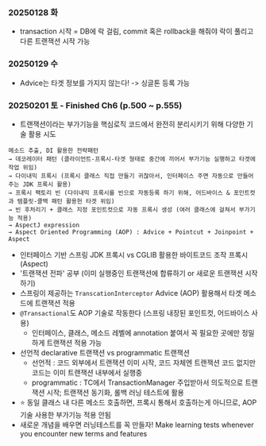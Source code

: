 ### 20250128 화

- transaction 시작 = DB에 락 걸림, commit 혹은 rollback을 해줘야 락이 풀리고 다른 트랜잭션 시작 가능

### 20250129 수

- Advice는 타겟 정보를 가지지 않는다! -> 싱글톤 등록 가능

### 20250201 토 - Finished Ch6 (p.500 ~ p.555)

- 트랜잭션이라는 부가기능을 핵심로직 코드에서 완전히 분리시키기 위해 다양한 기술 활용 시도

```
메소드 추출, DI 활용한 전략패턴 
→ 데코레이터 패턴 (클라이언트-프록시-타겟 형태로 중간에 끼어서 부가기능 실행하고 타겟에 작업 위임) 
→ 다이내믹 프록시 (프록시 클래스 직접 만들기 귀찮아서, 인터페이스 주면 자동으로 만들어주는 JDK 프록시 활용)
→ 프록시 팩토리 빈 (다이내믹 프록시를 빈으로 자동등록 하기 위해, 어드바이스 & 포인트컷과 템플릿-콜백 패턴 활용헌 타겟 위임)
→ 빈 후처리기 + 클래스 지정 포인트컷으로 자동 프록시 생성 (여러 클래스에 걸쳐서 부가기능 적용)
→ AspectJ expression
→ Aspect Oriented Programming (AOP) : Advice + Pointcut + Joinpoint + Aspect
```

- 인터페이스 기반 스프링 JDK 프록시 vs CGLIB 활용한 바이트코드 조작 프록시 (Aspect)
- '트랜잭션 전파' 공부 (이미 실행중인 트랜잭션에 합류하기 or 새로운 트랜잭션 시작하기)
- 스프링이 제공하는 `TranscationInterceptor` Advice (AOP) 활용해서 타겟 메소드에 트랜잭션 적용
- `@Transactional`도 AOP 기술로 작동한다 (스프링 내장된 포인트컷, 어드바이스 사용)
  - 인터페이스, 클래스, 메소드 레벨에 annotation 붙여서 꼭 필요한 곳에만 정밀하게 트랜잭션 적용 가능
- 선언적 declarative 트랜잭션 vs programmatic 트랜잭션
  - 선언적 : 코드 외부에서 트랜잭션 이미 시작, 코드 자체엔 트랜잭션 코드 없지만 코드는 이미 트랜잭션 내부에서 실행중
  - programmatic : TC에서 TransactionManager 주입받아서 의도적으로 트랜잭션 시작; 트랜잭션 동기화, 롤백 러닝 테스트에 활용
- ⭐️ 동일 클래스 내 다른 메소드 호출하면, 프록시 통해서 호출하는게 아니므로, AOP 기술 사용한 부가기능 적용 안됨
- 새로운 개념을 배우면 러닝테스트를 꼭 만들자! Make learning tests whenever you encounter new terms and features